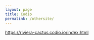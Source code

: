 ```yaml
---
layout: page
title: Codio
permalink: /othersite/
---
```

 https://riviera-cactus.codio.io/index.html
